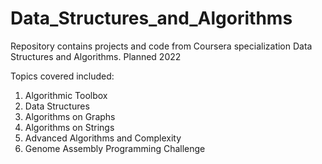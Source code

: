 # Data_Structures_and_Algorithms

Repository contains projects and code from Coursera specialization Data Structures and Algorithms. Planned 2022

Topics covered included:
  1. Algorithmic Toolbox
  2. Data Structures
  3. Algorithms on Graphs
  4. Algorithms on Strings
  5. Advanced Algorithms and Complexity
  6. Genome Assembly Programming Challenge
